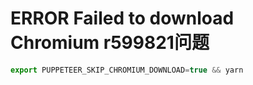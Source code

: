 # ERROR Failed to download Chromium r599821问题

```js
export PUPPETEER_SKIP_CHROMIUM_DOWNLOAD=true && yarn
```
